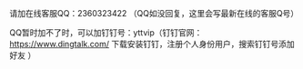 请加在线客服QQ：2360323422 （QQ如没回复，这里会写最新在线的客服Q号）

QQ暂时加不了时，可以加钉钉号：yttvip（钉钉官网：https://www.dingtalk.com/  下载安装钉钉，注册个人身份用户，搜索钉钉号添加好友 ）
